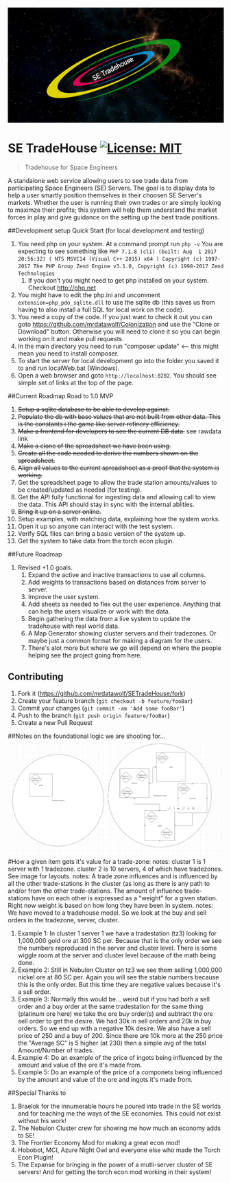 ![alt text](https://github.com/mrdatawolf/SETradeHouse/blob/master/public/img/SETradeHouse_logo_core.png?raw=true)
# SE TradeHouse [![License: MIT](https://img.shields.io/badge/License-MIT-yellow.svg)](https://opensource.org/licenses/MIT)

> Tradehouse for Space Engineers

A standalone web service allowing users to see trade data from participating Space Engineers (SE) Servers.  The goal is to display data to help a user smartly position themselves in their choosen SE Server's markets. Whether the user is running their own trades or are simply looking to maximze their profits; this system will help them understand the market forces in play and give guidance on the setting up the best trade positions.
 
##Development setup Quick Start (for local development and testing)
1. You need php on your system.  At a command prompt run `php -v`
You are expecting to see something like
 `PHP 7.1.8 (cli) (built: Aug  1 2017 20:56:32) ( NTS MSVC14 (Visual C++ 2015) x64 )
 Copyright (c) 1997-2017 The PHP Group
 Zend Engine v3.1.0, Copyright (c) 1998-2017 Zend Technologies`
    1. If you don't you might need to get php installed on your system. Checkout http://php.net
2. You might have to edit the php.ini and uncomment `extension=php_pdo_sqlite.dll` to use the sqlite db (this saves us from having to also install a full SQL for local work on the code).
3. You need a copy of the code.  If you just want to check it out you can goto https://github.com/mrdatawolf/Colonization and use the "Clone or Download" button.  Otherwise you will need to clone it so you can begin working on it and make pull requests.
4. In the main directory you need to run "composer update" <-- this might mean you need to install composer.
5. To start the server for local development go into the folder you saved it to and run localWeb.bat (Windows).
6. Open a web browser and goto `http://localhost:8282`.  You should see simple set of links at the top of the page.

##Current Roadmap
Road to 1.0 MVP
1. ~~Setup a sqlite database to be able to develop against.~~
2. ~~Populate the db with base values that are not built from other data.  This is the constants i the game like server refinery efficiency.~~
3. ~~Make a frontend for developers to see the current DB data.~~ see rawdata link
4. ~~Make a clone of the spreadsheet we have been using.~~
5. ~~Create all the code needed to derive the numbers shown on the spreadsheet.~~
6. ~~Align all values to the current spreadsheet as a proof that the system is working.~~
7. Get the spreadsheet page to allow the trade station amounts/values to be created/updated as needed (for testing).
8. Get the API fully functional for ingesting data and allowing call to view the data.  This API should stay in sync with the internal ablities.
9. ~~Bring it up on a server online.~~
10. Setup examples, with matching data, explaining how the system works.
11. Open it up so anyone can interact with the test system.
12. Verify SQL files can bring a basic version of the system up.
13. Get the system to take data from the torch econ plugin.
 
##Future Roadmap
1.  Revised +1.0 goals.
    1. Expand the active and inactive transactions to use all columns.
    2. Add weights to transactions based on distances from server to server.
    3. Improve the user system.
    4. Add sheets as needed to flex out the user experience. Anything that can help the users visualize or work with the data.
    5. Begin gathering the data from a live system to update the tradehouse with real world data.
    6. A Map Generator showing cluster servers and their tradezones. Or maybe just a common format for making a diagram for the users.
    7. There's alot more but where we go will depend on where the people helping see the project going from here.

## Contributing

1. Fork it (<https://github.com/mrdatawolf/SETradeHouse/fork>)
2. Create your feature branch (`git checkout -b feature/fooBar`)
3. Commit your changes (`git commit -am 'Add some fooBar'`)
4. Push to the branch (`git push origin feature/fooBar`)
5. Create a new Pull Request

<!-- Markdown link & img dfn's -->
[wiki]: https://github.com/mrdatawolf/SETradeHouse/wiki

##Notes on the foundational logic we are shooting for...
![Clusters Example](https://raw.githubusercontent.com/mrdatawolf/SETradeHouse/master/public/img/clusters_example.png)
#How a given item gets it's value for a trade-zone:
notes: cluster 1 is 1 server with 1 tradezone. cluster 2 is 10 servers, 4 of which have tradezones.  See image for layouts.
notes: A trade zone influences and is influenced by all the other trade-stations in the cluster (as long as there is any path to and/or from the other trade-stations. The amount of influence trade-stations have on each other is expressed as a "weight" for a given station.  Right now weight is based on how long they have been in system.
notes: We have moved to a tradehouse model.  So we look at the buy and sell orders in the tradezone, server, cluster.
1. Example 1:  In cluster 1 server 1 we have a tradestation (tz3) looking for 1,000,000 gold ore at 300 SC per. Because that is the only order we see the numbers reproduced in the server and cluster level. There is some wiggle room at the server and cluster level because of the math being done.
2. Example 2: Still in Nebulon Cluster on tz3 we see them selling 1,000,000 nickel ore at 80 SC per. Again you will see the stable numbers because this is the only order. But this time they are negative values because it's a sell order.
3. Example 3: Normally this would be... weird but if you had both a sell order and a buy order at the same tradestation for the same thing (platinum ore here) we take the ore buy order(s) and subtract the ore sell order to get the desire.  We had 30k in sell orders and 20k in buy orders. So we end up with a negative 10k desire. We also have a sell price of 250 and a buy of 200.  Since there are 10k more at the 250 price the "Average SC" is 5 higher (at 230) then a simple avg of the total Amount/Number of trades.
4. Example 4: Do an example of the price of ingots being influenced by the amount and value of the ore it's made from.
5. Example 5: Do an example of the price of a componets being influenced by the amount and value of the ore and ingots it's made from.

##Special Thanks to
1. Braelok for the innumerable hours he poured into trade in the SE worlds and for teaching me the ways of the SE economies.  This could not exist without his work!
2. The Nebulon Cluster crew for showing me how much an economy adds to SE!
3. The Frontier Economy Mod for making a great econ mod!
4. Hobobot, MCI, Azure Night Owl and everyone else who made the Torch Econ Plugin!
5. The Expanse for bringing in the power of a mutli-server cluster of SE servers! And for getting the torch econ mod working in their system!
  